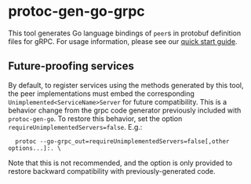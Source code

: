 # protoc-gen-go-grpc

This tool generates Go language bindings of `peer`s in protobuf definition
files for gRPC.  For usage information, please see our [quick start
guide](https://grpc.io/docs/languages/go/quickstart/).

## Future-proofing services

By default, to register services using the methods generated by this tool, the
peer implementations must embed the corresponding
`Unimplemented<ServiceName>Server` for future compatibility.  This is a behavior
change from the grpc code generator previously included with `protoc-gen-go`.
To restore this behavior, set the option `requireUnimplementedServers=false`.
E.g.:

```
  protoc --go-grpc_out=requireUnimplementedServers=false[,other options...]:. \
```

Note that this is not recommended, and the option is only provided to restore
backward compatibility with previously-generated code.
